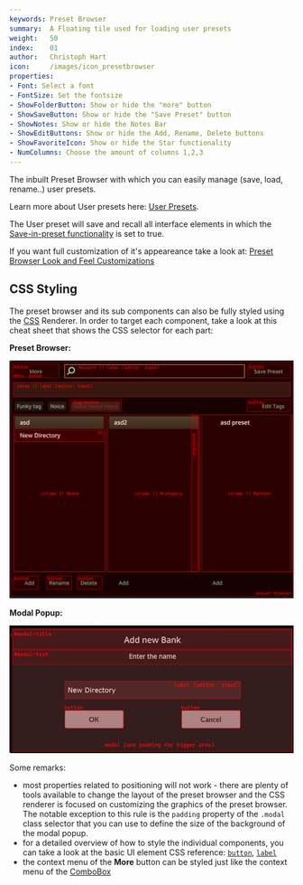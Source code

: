 ```yaml
---
keywords: Preset Browser
summary:  A Floating tile used for loading user presets
weight:   50
index:    01
author:   Christoph Hart
icon:     /images/icon_presetbrowser
properties:
- Font: Select a font
- FontSize: Set the fontsize
- ShowFolderButton: Show or hide the "more" button 
- ShowSaveButton: Show or hide the "Save Preset" button
- ShowNotes: Show or hide the Notes Bar
- ShowEditButtons: Show or hide the Add, Rename, Delete buttons
- ShowFavoriteIcon: Show or hide the Star functionality
- NumColumns: Choose the amount of columns 1,2,3 
---
```


The inbuilt Preset Browser with which you can easily manage (save, load, rename..) user presets.

Learn more about User presets here: [User Presets](/working-with-hise/project-management/user-presets).

The User preset will save and recall all interface elements in which the [Save-in-preset functionality](/ui-components/plugin-components) is set to true. 

If you want full customization of it's appeareance take a look at: [Preset Browser Look and Feel Customizations](/glossary/custom_lookandfeel#presetbrowser)

## CSS Styling

The preset browser and its sub components can also be fully styled using the [CSS](/glossary/css) Renderer. In order to target each component, take a look at this cheat sheet that shows the CSS selector for each part:

**Preset Browser:**

![](/images/custom/preset_css.png)

**Modal Popup:**

![](/images/custom/preset_modal_css.png)

Some remarks:

- most properties related to positioning will not work - there are plenty of tools available to change the layout of the preset browser and the CSS renderer is focused on customizing the graphics of the preset browser. The notable exception to this rule is the `padding` property of the `.modal` class selector that you can use to define the size of the background of the modal popup.
- for a detailed overview of how to style the individual components, you can take a look at the basic UI element CSS reference: [`button`](/ui-components/plugin-components/button), [`label`](/ui-components/plugin-components/label)
- the context menu of the **More** button can be styled just like the context menu of the [ComboBox](/ui-components/plugin-components/combobox)